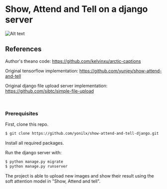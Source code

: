 # Show, Attend and Tell on a django server

![Alt text](https://github.com/yunjey/show-attend-and-tell/raw/master/jpg/attention_over_time.jpg "Soft attention")


## References

Author's theano code: https://github.com/kelvinxu/arctic-captions 

Original tensorflow implementation: https://github.com/yunjey/show-attend-and-tell

Original django file upload server implementation: https://github.com/sibtc/simple-file-upload

<br/>


### Prerequisites

First, clone this repo.

```bash
$ git clone https://github.com/yonilx/show-attend-and-tell-django.git
```

Install all required packages.

Run the django server with:

```bash
$ python manage.py migrate
$ python manage.py runserver
```

The project is able to upload new images and show their result using the soft attention model in "Show, Attend and tell".
